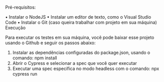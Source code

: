 Pré-requisitos:

•	Instalar o NodeJS
•	Instalar um editor de texto, como o Visual Studio Code
•	Instalar o Git (caso queira trabalhar com projeto em sua máquina)
Execução

Para executar os testes em sua máquina, você pode baixar esse projeto usando o Github e seguir os passos abaixo:
1.	Instalar as dependências configuradas do package.json, usando o comando: npm install
2.	Abrir o Cypress e selecionar a spec que você quer executar
3.	Executar uma spec específica no modo headless com o comando: npx cypress run
